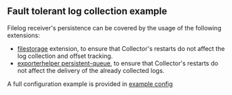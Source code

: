 ## Fault tolerant log collection example

Filelog receiver's persistence can be covered by the usage of the following extensions:
- [filestorage](https://github.com/jacktomcat/opentelemetry-collector-contrib/tree/main/extension/storage/filestorage) extension,
  to ensure that Collector's restarts do not affect the log collection and offset tracking.
- [exporterhelper persistent-queue](https://github.com/open-telemetry/opentelemetry-collector/blob/main/exporter/exporterhelper/README.md#persistent-queue),
  to ensure that Collector's restarts do not affect the delivery of the already collected logs.

A full configuration example is provided in [example config](./otel-col-config.yaml)